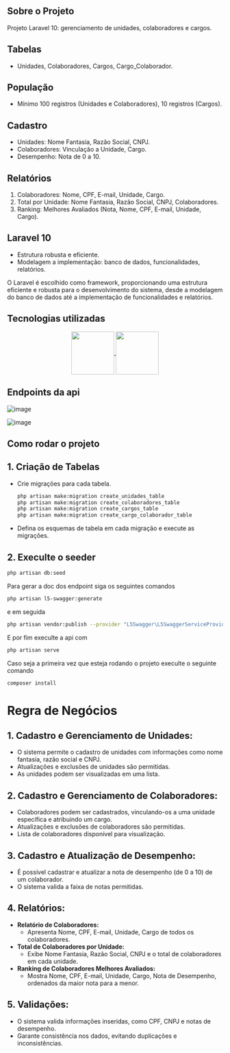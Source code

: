 
## Sobre o Projeto

Projeto Laravel 10: gerenciamento de unidades, colaboradores e cargos.

## Tabelas
- Unidades, Colaboradores, Cargos, Cargo_Colaborador.

## População
- Mínimo 100 registros (Unidades e Colaboradores), 10 registros (Cargos).

## Cadastro
- Unidades: Nome Fantasia, Razão Social, CNPJ.
- Colaboradores: Vinculação a Unidade, Cargo.
- Desempenho: Nota de 0 a 10.

## Relatórios
1. Colaboradores: Nome, CPF, E-mail, Unidade, Cargo.
2. Total por Unidade: Nome Fantasia, Razão Social, CNPJ, Colaboradores.
3. Ranking: Melhores Avaliados (Nota, Nome, CPF, E-mail, Unidade, Cargo).

## Laravel 10
- Estrutura robusta e eficiente.
- Modelagem a implementação: banco de dados, funcionalidades, relatórios.

O Laravel é escolhido como framework, proporcionando uma estrutura eficiente e robusta para o desenvolvimento do sistema, desde a modelagem do banco de dados até a implementação de funcionalidades e relatórios.

## Tecnologias utilizadas
<p align="center">
  <a href="https://laravel.com" target="_blank">
 <img src="https://cdn.jsdelivr.net/gh/devicons/devicon/icons/laravel/laravel-plain-wordmark.svg" width="100" align="center" />  </a>
  <img src="https://cdn.jsdelivr.net/gh/devicons/devicon/icons/mysql/mysql-plain-wordmark.svg" width="100" align="center">
</p>

## Endpoints da api

![image](https://github.com/4l1son/emp/assets/111581261/75c30725-be25-4cd5-b7a4-125136b0766c)

![image](https://github.com/4l1son/emp/assets/111581261/db222bf8-c762-4e69-add2-0370f1ee4ffc)


## Como rodar o projeto

## 1. Criação de Tabelas

- Crie migrações para cada tabela.

  ```bash
  php artisan make:migration create_unidades_table
  php artisan make:migration create_colaboradores_table
  php artisan make:migration create_cargos_table
  php artisan make:migration create_cargo_colaborador_table
  ```

- Defina os esquemas de tabela em cada migração e execute as migrações.

## 2. Execulte o seeder


  ```bash
php artisan db:seed
  ```

Para gerar a doc dos endpoint siga os seguintes comandos
 
  ```bash
php artisan l5-swagger:generate
  ```

e em seguida


  ```bash
 php artisan vendor:publish --provider "L5Swagger\L5SwaggerServiceProvider"
  ```

E por fim execulte a api com

```bash
php artisan serve
  ```

Caso seja a primeira vez que esteja rodando o projeto execulte o seguinte comando

```bash
composer install
  ```

# Regra de Negócios

## 1. Cadastro e Gerenciamento de Unidades:
   - O sistema permite o cadastro de unidades com informações como nome fantasia, razão social e CNPJ.
   - Atualizações e exclusões de unidades são permitidas.
   - As unidades podem ser visualizadas em uma lista.

## 2. Cadastro e Gerenciamento de Colaboradores:
   - Colaboradores podem ser cadastrados, vinculando-os a uma unidade específica e atribuindo um cargo.
   - Atualizações e exclusões de colaboradores são permitidas.
   - Lista de colaboradores disponível para visualização.

## 3. Cadastro e Atualização de Desempenho:
   - É possível cadastrar e atualizar a nota de desempenho (de 0 a 10) de um colaborador.
   - O sistema valida a faixa de notas permitidas.

## 4. Relatórios:
   - **Relatório de Colaboradores:**
     - Apresenta Nome, CPF, E-mail, Unidade, Cargo de todos os colaboradores.
   - **Total de Colaboradores por Unidade:**
     - Exibe Nome Fantasia, Razão Social, CNPJ e o total de colaboradores em cada unidade.
   - **Ranking de Colaboradores Melhores Avaliados:**
     - Mostra Nome, CPF, E-mail, Unidade, Cargo, Nota de Desempenho, ordenados da maior nota para a menor.

## 5. Validações:
   - O sistema valida informações inseridas, como CPF, CNPJ e notas de desempenho.
   - Garante consistência nos dados, evitando duplicações e inconsistências.
